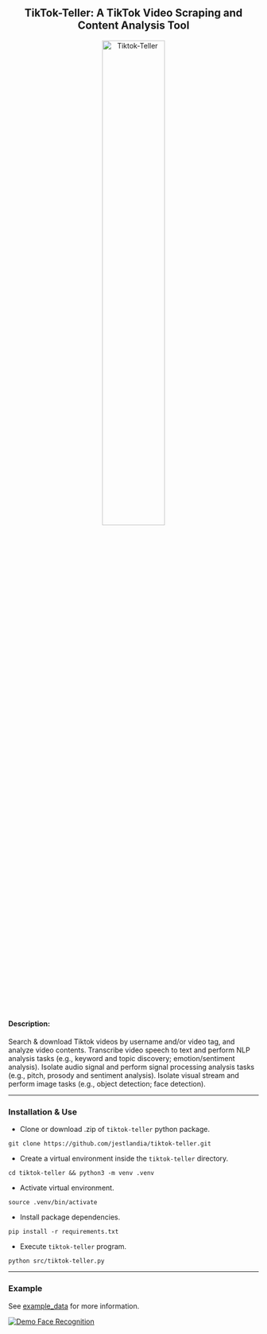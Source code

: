 <h2 align='center'>TikTok-Teller: A TikTok Video Scraping and Content Analysis Tool</h2>


<p align='center'><img src='https://github.com/jestlandia/tiktok-teller/blob/main/tiktok-teller.png' alt="Tiktok-Teller" width='50%;' ></p>

#### Description:

Search & download Tiktok videos by username and/or video tag, and analyze video contents. Transcribe video speech to text and perform NLP analysis tasks (e.g., keyword and topic discovery; emotion/sentiment analysis). Isolate audio signal and perform signal processing analysis tasks (e.g., pitch, prosody and sentiment analysis). Isolate visual stream and perform image tasks (e.g., object detection; face detection).

---

### Installation & Use

- Clone or download .zip of `tiktok-teller` python package.
```
git clone https://github.com/jestlandia/tiktok-teller.git
```

- Create a virtual environment inside the `tiktok-teller` directory.
```
cd tiktok-teller && python3 -m venv .venv 
```

- Activate virtual environment.  
```
source .venv/bin/activate
```

- Install package dependencies. 
```
pip install -r requirements.txt
```

- Execute `tiktok-teller` program.
```
python src/tiktok-teller.py
```

--- 

### Example 

See [example_data](https://github.com/jestlandia/tiktok-teller/tree/main/example_data) for more information.

[![Demo Face Recognition](https://github.com/jestlandia/tiktok-teller/blob/main/example_data/example_output.png)](https://github.com/jestlandia/tiktok-teller/blob/main/example_data/Snaptik.app_7261314534885870894.mp4.cv_output.mp4)


